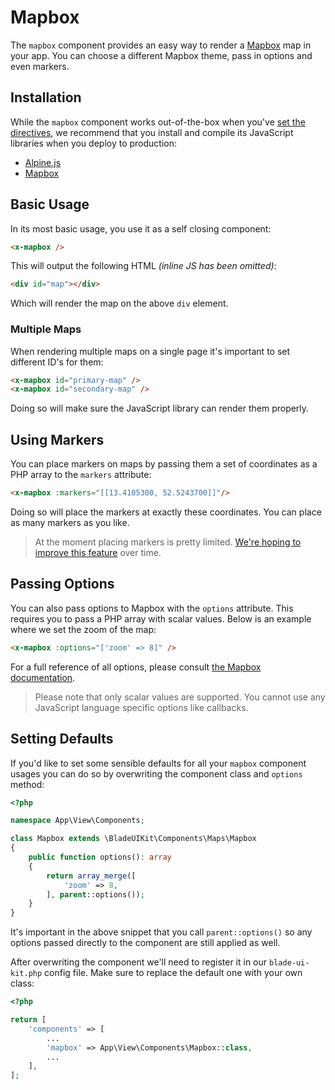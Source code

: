 # Mapbox

The `mapbox` component provides an easy way to render a [Mapbox](https://mapbox.com) map in your app. You can choose a different Mapbox theme, pass in options and even markers.

## Installation

While the `mapbox` component works out-of-the-box when you've [set the directives](/docs/{version}/installation#directives), we recommend that you install and compile its JavaScript libraries when you deploy to production:

- [Alpine.js](https://github.com/alpinejs/alpine)
- [Mapbox](https://docs.mapbox.com/mapbox-gl-js/api/)

## Basic Usage

In its most basic usage, you use it as a self closing component:

```html
<x-mapbox />
```

This will output the following HTML *(inline JS has been omitted)*:

```html
<div id="map"></div>
```

Which will render the map on the above `div` element.

### Multiple Maps

When rendering multiple maps on a single page it's important to set different ID's for them:

```html
<x-mapbox id="primary-map" />
<x-mapbox id="secondary-map" />
```

Doing so will make sure the JavaScript library can render them properly.

## Using Markers

You can place markers on maps by passing them a set of coordinates as a PHP array to the `markers` attribute:

```html
<x-mapbox :markers="[[13.4105300, 52.5243700]]"/>
``` 

Doing so will place the markers at exactly these coordinates. You can place as many markers as you like.

> At the moment placing markers is pretty limited. [We're hoping to improve this feature](https://github.com/blade-ui-kit/blade-ui-kit/issues/5) over time.

## Passing Options

You can also pass options to Mapbox with the `options` attribute. This requires you to pass a PHP array with scalar values. Below is an example where we set the zoom of the map:

```html
<x-mapbox :options="['zoom' => 8]" />
```

For a full reference of all options, please consult [the Mapbox documentation](https://docs.mapbox.com/mapbox-gl-js/api/map/#map-parameters).

> Please note that only scalar values are supported. You cannot use any JavaScript language specific options like callbacks.

## Setting Defaults

If you'd like to set some sensible defaults for all your `mapbox` component usages you can do so by overwriting the component class and `options` method:

```php
<?php

namespace App\View\Components;

class Mapbox extends \BladeUIKit\Components\Maps\Mapbox
{
    public function options(): array
    {
        return array_merge([
            'zoom' => 8,
        ], parent::options());
    }
}
```

It's important in the above snippet that you call `parent::options()` so any options passed directly to the component are still applied as well. 

After overwriting the component we'll need to register it in our `blade-ui-kit.php` config file. Make sure to replace the default one with your own class:

```php
<?php

return [
    'components' => [
        ...
        'mapbox' => App\View\Components\Mapbox::class,
        ...
    ],
];
```